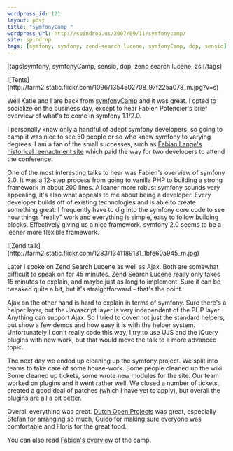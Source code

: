 ```yaml
---
wordpress_id: 121
layout: post
title: "symfonyCamp "
wordpress_url: http://spindrop.us/2007/09/11/symfonycamp/
site: spindrop
tags: [symfony, symfony, zend-search-lucene, symfonyCamp, dop, sensio]
---
```

[tags]symfony, symfonyCamp, sensio, dop, zend search lucene, zsl[/tags]

[sc]: http://symfonycamp.com/
[dop]: http://dop.nu/
[fp]: http://www.symfony-project.com/blog/2007/09/07/symfony-camp
[fl]: http://www.tempus-vivit.net/

<span class="photoright">
![Tents](http://farm2.static.flickr.com/1096/1354502708_97f225a078_m.jpg?v=s)
</span>


Well Katie and I are back from [symfonyCamp][sc] and it was great.  I opted to socialize on the business day, except to hear Fabien Potencier's brief overview of what's to come in symfony 1.1/2.0.

I personally know only a handful of adept symfony developers, so going to camp it was nice to see 50 people or so who knew symfony to varying degrees.  I am a fan of the small successes, such as [Fabian Lange's historical reenactment site][fl] which paid the way for two developers to attend the conference.

One of the most interesting talks to hear was Fabien's overview of symfony 2.0.  It was a 12-step process from going to vanilla PHP to building a strong framework in about 200 lines.  A leaner more robust symfony sounds very appealing, it's also what appeals to me about being a developer.  Every developer builds off of existing technologies and is able to create something great.  I frequently have to dig into the symfony core code to see how things "really" work and everything is simple, easy to follow building blocks.  Effectively giving us a nice framework.  symfony 2.0 seems to be a leaner more flexible framework.

<span class="photoleft">
![Zend talk](http://farm2.static.flickr.com/1283/1341189131_1bfe60a945_m.jpg)
</span>

Later I spoke on Zend Search Lucene as well as Ajax.  Both are somewhat difficult to speak on for 45 minutes.  Zend Search Lucene really only takes 15 minutes to explain, and maybe just as long to implement.  Sure it can be tweaked quite a bit, but it's straightforward - that's the point.  

Ajax on the other hand is hard to explain in terms of symfony.  Sure there's a helper layer, but the Javascript layer is very independent of the PHP layer.  Anything can support Ajax.  So I tried to cover not just the standard helpers, but show a few demos and how easy it is with the helper system.  Unfortunately I don't really code this way, I try to use UJS and the jQuery plugins with new work, but that would move the talk to a more advanced topic.

The next day we ended up cleaning up the symfony project.  We split into teams to take care of some house-work.  Some people cleaned up the wiki.  Some cleaned up tickets, some wrote new modules for the site.  Our team worked on plugins and it went rather well.  We closed a number of tickets, created a good deal of patches (which I have yet to apply), but overall the plugins are all a bit better.

Overall everything was great.  [Dutch Open Projects][dop] was great, especially Stefan for arranging so much, Guido for making sure everyone was comfortable and Floris for the great food.

You can also read [Fabien's overview][fp] of the camp.
